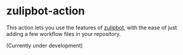 # zulipbot-action

This action lets you use the features of [zulipbot](https://github.com/zulip/zulipbot), with the ease of just adding a few workflow files in your repository.

(Currently under development)
